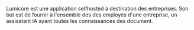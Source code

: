 Lumicore est une application selfhosted à destination des entreprises. Son but est de fournir à l'ensemble des des employés d'une entreprise, un assisatant IA ayant toutes les connaissances des document.